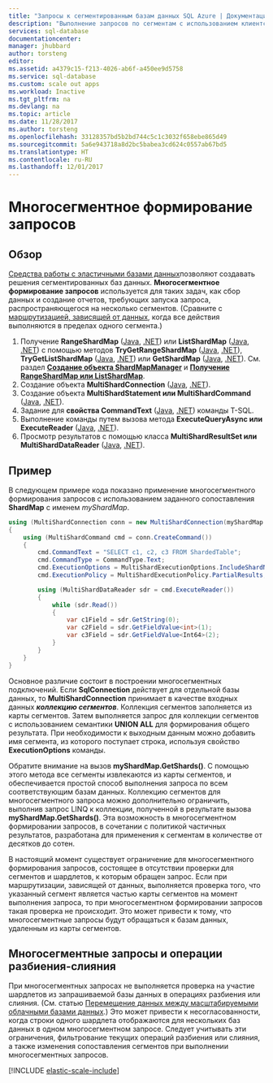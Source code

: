 ```yaml
---
title: "Запросы к сегментированным базам данных SQL Azure | Документация Майкрософт"
description: "Выполнение запросов по сегментам с использованием клиентской библиотеки эластичной базы данных."
services: sql-database
documentationcenter: 
manager: jhubbard
author: torsteng
editor: 
ms.assetid: a4379c15-f213-4026-ab6f-a450ee9d5758
ms.service: sql-database
ms.custom: scale out apps
ms.workload: Inactive
ms.tgt_pltfrm: na
ms.devlang: na
ms.topic: article
ms.date: 11/28/2017
ms.author: torsteng
ms.openlocfilehash: 33128357bd5b2bd744c5c1c3032f658ebe865d49
ms.sourcegitcommit: 5a6e943718a8d2bc5babea3cd624c0557ab67bd5
ms.translationtype: HT
ms.contentlocale: ru-RU
ms.lasthandoff: 12/01/2017
---
```

# <a name="multi-shard-querying"></a>Многосегментное формирование запросов
## <a name="overview"></a>Обзор
[Средства работы с эластичными базами данных](sql-database-elastic-scale-introduction.md)позволяют создавать решения сегментированных баз данных. **Многосегментное формирование запросов** используется для таких задач, как сбор данных и создание отчетов, требующих запуска запроса, распространяющегося на несколько сегментов. (Сравните с [маршрутизацией, зависящей от данных](sql-database-elastic-scale-data-dependent-routing.md), когда все действия выполняются в пределах одного сегмента.) 

1. Получение **RangeShardMap** ([Java](/java/api/com.microsoft.azure.elasticdb.shard.map._range_shard_map), [.NET](https://msdn.microsoft.com/library/azure/dn807318.aspx)) или **ListShardMap** ([Java](/java/api/com.microsoft.azure.elasticdb.shard.map._list_shard_map), [.NET](https://msdn.microsoft.com/library/azure/dn807370.aspx)) с помощью методов **TryGetRangeShardMap** ([Java](/java/api/com.microsoft.azure.elasticdb.shard.mapmanager._shard_map_manager.trygetrangeshardmap), [.NET](https://msdn.microsoft.com/library/azure/microsoft.azure.sqldatabase.elasticscale.shardmanagement.shardmapmanager.trygetrangeshardmap.aspx)), **TryGetListShardMap** ([Java](/java/api/com.microsoft.azure.elasticdb.shard.mapmanager._shard_map_manager.trygetlistshardmap), [.NET](https://msdn.microsoft.com/library/azure/microsoft.azure.sqldatabase.elasticscale.shardmanagement.shardmapmanager.trygetlistshardmap.aspx)) или **GetShardMap** ([Java](/java/api/com.microsoft.azure.elasticdb.shard.mapmanager._shard_map_manager.getshardmap), [.NET](https://msdn.microsoft.com/library/azure/microsoft.azure.sqldatabase.elasticscale.shardmanagement.shardmapmanager.getshardmap.aspx)). См. раздел **[Создание объекта ShardMapManager](sql-database-elastic-scale-shard-map-management.md#constructing-a-shardmapmanager)** и **[Получение RangeShardMap или ListShardMap](sql-database-elastic-scale-shard-map-management.md#get-a-rangeshardmap-or-listshardmap)**.
2. Создание объекта **MultiShardConnection** ([Java](/java/api/com.microsoft.azure.elasticdb.query.multishard._multi_shard_connection), [.NET](https://msdn.microsoft.com/library/azure/microsoft.azure.sqldatabase.elasticscale.query.multishardconnection.aspx)).
3. Создание объекта **MultiShardStatement или MultiShardCommand** ([Java](/java/api/com.microsoft.azure.elasticdb.query.multishard._multi_shard_statement), [.NET](https://msdn.microsoft.com/library/azure/microsoft.azure.sqldatabase.elasticscale.query.multishardcommand.aspx)). 
4. Задание для **свойства CommandText** ([Java](/java/api/com.microsoft.azure.elasticdb.query.multishard._multi_shard_statement), [.NET](https://msdn.microsoft.com/library/azure/microsoft.azure.sqldatabase.elasticscale.query.multishardcommand.commandtext.aspx#P:Microsoft.Azure.SqlDatabase.ElasticScale.Query.MultiShardCommand.CommandText)) команды T-SQL.
5. Выполнение команды путем вызова метода **ExecuteQueryAsync или ExecuteReader** ([Java](), [.NET](https://msdn.microsoft.com/library/azure/microsoft.azure.sqldatabase.elasticscale.query.multishardcommand.executereader.aspx)).
6. Просмотр результатов с помощью класса **MultiShardResultSet или MultiShardDataReader** ([Java](/java/api/com.microsoft.azure.elasticdb.query.multishard._multi_shard_result_set), [.NET](https://msdn.microsoft.com/library/azure/microsoft.azure.sqldatabase.elasticscale.query.multisharddatareader.aspx)). 

## <a name="example"></a>Пример
В следующем примере кода показано применение многосегментного формирования запросов с использованием заданного сопоставления **ShardMap** с именем *myShardMap*. 

```csharp
using (MultiShardConnection conn = new MultiShardConnection(myShardMap.GetShards(), myShardConnectionString)) 
{ 
    using (MultiShardCommand cmd = conn.CreateCommand())
    { 
        cmd.CommandText = "SELECT c1, c2, c3 FROM ShardedTable"; 
        cmd.CommandType = CommandType.Text; 
        cmd.ExecutionOptions = MultiShardExecutionOptions.IncludeShardNameColumn; 
        cmd.ExecutionPolicy = MultiShardExecutionPolicy.PartialResults; 

        using (MultiShardDataReader sdr = cmd.ExecuteReader()) 
        { 
            while (sdr.Read())
            { 
                var c1Field = sdr.GetString(0); 
                var c2Field = sdr.GetFieldValue<int>(1); 
                var c3Field = sdr.GetFieldValue<Int64>(2);
            } 
        } 
    } 
} 
```

Основное различие состоит в построении многосегментных подключений. Если **SqlConnection** действует для отдельной базы данных, то **MultiShardConnection** принимает в качестве входных данных ***коллекцию сегментов***. Коллекция сегментов заполняется из карты сегментов. Затем выполняется запрос для коллекции сегментов с использованием семантики **UNION ALL** для формирования общего результата. При необходимости к выходным данным можно добавить имя сегмента, из которого поступает строка, используя свойство **ExecutionOptions** команды. 

Обратите внимание на вызов **myShardMap.GetShards()**. С помощью этого метода все сегменты извлекаются из карты сегментов, и обеспечивается простой способ выполнения запроса по всем соответствующим базам данных. Коллекцию сегментов для многосегментного запроса можно дополнительно ограничить, выполнив запрос LINQ к коллекции, полученной в результате вызова **myShardMap.GetShards()**. Эта возможность в многосегментном формировании запросов, в сочетании с политикой частичных результатов, разработана для применения к сегментам в количестве от десятков до сотен.

В настоящий момент существует ограничение для многосегментного формирования запросов, состоящее в отсутствии проверки для сегментов и шардлетов, к которым обращен запрос. Если при маршрутизации, зависящей от данных, выполняется проверка того, что указанный сегмент является частью карты сегментов на момент выполнения запроса, то при многосегментном формировании запросов такая проверка не происходит. Это может привести к тому, что многосегментные запросы будут обращаться к базам данных, удаленным из карты сегментов.

## <a name="multi-shard-queries-and-split-merge-operations"></a>Многосегментные запросы и операции разбиения-слияния
При многосегментных запросах не выполняется проверка на участие шардлетов из запрашиваемой базы данных в операциях разбиения или слияния. (См. статью [Перемещение данных между масштабируемыми облачными базами данных](sql-database-elastic-scale-overview-split-and-merge.md).) Это может привести к несогласованности, когда строки одного шардлета отображаются для нескольких баз данных в одном многосегментном запросе. Следует учитывать эти ограничения, фильтрование текущих операций разбиения или слияния, а также изменения сопоставления сегментов при выполнении многосегментных запросов.

[!INCLUDE [elastic-scale-include](../../includes/elastic-scale-include.md)]


